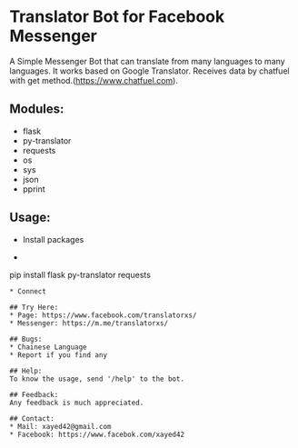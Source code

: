# Translator Bot for Facebook Messenger

A Simple Messenger Bot that can translate from many languages to many languages. It works based on Google Translator. 
Receives data by chatfuel with get method.(https://www.chatfuel.com).

## Modules:
  * flask
  * py-translator
  * requests
  * os
  * sys
  * json
  * pprint

## Usage:
  * Install packages
  - ```
  pip install flask py-translator requests
  ```
  * Connect 

## Try Here: 
  * Page: https://www.facebook.com/translatorxs/
  * Messenger: https://m.me/translatorxs/
 
 ## Bugs:
  * Chainese Language
  * Report if you find any
 
## Help:
To know the usage, send '/help' to the bot.

## Feedback:
Any feedback is much appreciated.

## Contact:
  * Mail: xayed42@gmail.com
  * Facebook: https://www.facebok.com/xayed42
